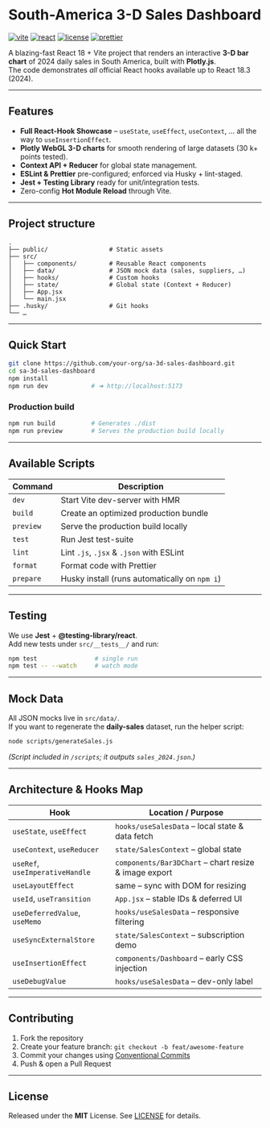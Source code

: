 # South-America 3-D Sales Dashboard

[![vite](https://img.shields.io/badge/vite-%5E5.2.0-7345ff?logo=vite&logoColor=white)](https://vitejs.dev/)
[![react](https://img.shields.io/badge/react-18.x-61dafb?logo=react&logoColor=black)](https://react.dev/)
[![license](https://img.shields.io/badge/license-MIT-green.svg)](LICENSE)
[![prettier](https://img.shields.io/badge/code%20style-prettier-ff69b4.svg)](https://prettier.io/)

A blazing-fast React 18 + Vite project that renders an interactive **3-D bar chart** of 2024 daily sales in South America, built with **Plotly.js**.  
The code demonstrates *all* official React hooks available up to React 18.3 (2024).

---

## Features
- **Full React-Hook Showcase** – `useState`, `useEffect`, `useContext`, … all the way to `useInsertionEffect`.
- **Plotly WebGL 3-D charts** for smooth rendering of large datasets (30 k+ points tested).
- **Context API + Reducer** for global state management.
- **ESLint & Prettier** pre-configured; enforced via Husky + lint-staged.
- **Jest + Testing Library** ready for unit/integration tests.
- Zero-config **Hot Module Reload** through Vite.

---

## Project structure
```
.
├── public/                 # Static assets
├── src/
│   ├── components/         # Reusable React components
│   ├── data/               # JSON mock data (sales, suppliers, …)
│   ├── hooks/              # Custom hooks
│   ├── state/              # Global state (Context + Reducer)
│   ├── App.jsx
│   └── main.jsx
├── .husky/                 # Git hooks
└── …
```

---

## Quick Start

```bash
git clone https://github.com/your-org/sa-3d-sales-dashboard.git
cd sa-3d-sales-dashboard
npm install
npm run dev            # ➜ http://localhost:5173
```

### Production build

```bash
npm run build          # Generates ./dist
npm run preview        # Serves the production build locally
```

---

## Available Scripts

| Command              | Description                                  |
|----------------------|----------------------------------------------|
| `dev`                | Start Vite dev-server with HMR               |
| `build`              | Create an optimized production bundle        |
| `preview`            | Serve the production build locally           |
| `test`               | Run Jest test-suite                          |
| `lint`               | Lint `.js`, `.jsx` & `.json` with ESLint     |
| `format`             | Format code with Prettier                    |
| `prepare`            | Husky install (runs automatically on `npm i`)|

---

## Testing

We use **Jest** + **@testing-library/react**.  
Add new tests under `src/__tests__/` and run:

```bash
npm test                # single run
npm test -- --watch     # watch mode
```

---

## Mock Data

All JSON mocks live in `src/data/`.  
If you want to regenerate the **daily-sales** dataset, run the helper script:

```bash
node scripts/generateSales.js
```

*(Script included in `/scripts`; it outputs `sales_2024.json`.)*

---

## Architecture & Hooks Map

| Hook                          | Location / Purpose                                      |
|-------------------------------|---------------------------------------------------------|
| `useState`, `useEffect`       | `hooks/useSalesData` – local state & data fetch         |
| `useContext`, `useReducer`    | `state/SalesContext` – global state                     |
| `useRef`, `useImperativeHandle`| `components/Bar3DChart` – chart resize & image export  |
| `useLayoutEffect`             | same – sync with DOM for resizing                       |
| `useId`, `useTransition`      | `App.jsx` – stable IDs & deferred UI                    |
| `useDeferredValue`, `useMemo` | `hooks/useSalesData` – responsive filtering             |
| `useSyncExternalStore`        | `state/SalesContext` – subscription demo                |
| `useInsertionEffect`          | `components/Dashboard` – early CSS injection            |
| `useDebugValue`               | `hooks/useSalesData` – dev-only label                   |

---

## Contributing

1. Fork the repository  
2. Create your feature branch: `git checkout -b feat/awesome-feature`  
3. Commit your changes using [Conventional Commits](https://www.conventionalcommits.org/)  
4. Push & open a Pull Request

---

## License

Released under the **MIT** License. See [LICENSE](LICENSE) for details.
